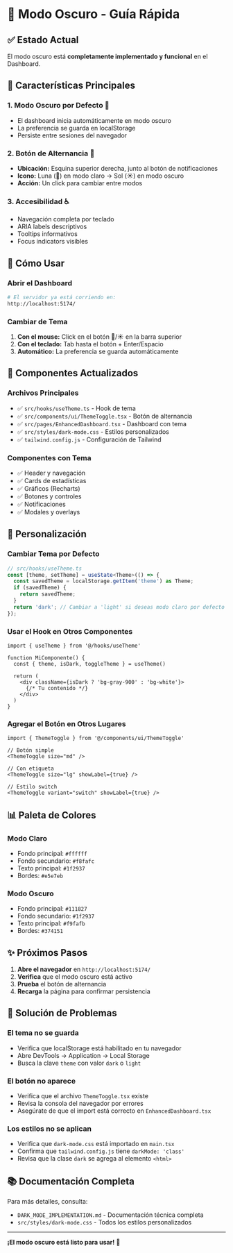 # 🌙 Modo Oscuro - Guía Rápida

## ✅ Estado Actual

El modo oscuro está **completamente implementado y funcional** en el Dashboard.

## 🎯 Características Principales

### 1. **Modo Oscuro por Defecto** 🌙
- El dashboard inicia automáticamente en modo oscuro
- La preferencia se guarda en localStorage
- Persiste entre sesiones del navegador

### 2. **Botón de Alternancia** 🔘
- **Ubicación:** Esquina superior derecha, junto al botón de notificaciones
- **Icono:** Luna (🌙) en modo claro → Sol (☀️) en modo oscuro
- **Acción:** Un click para cambiar entre modos

### 3. **Accesibilidad** ♿
- Navegación completa por teclado
- ARIA labels descriptivos
- Tooltips informativos
- Focus indicators visibles

## 🚀 Cómo Usar

### Abrir el Dashboard
```bash
# El servidor ya está corriendo en:
http://localhost:5174/
```

### Cambiar de Tema
1. **Con el mouse:** Click en el botón 🌙/☀️ en la barra superior
2. **Con el teclado:** Tab hasta el botón + Enter/Espacio
3. **Automático:** La preferencia se guarda automáticamente

## 🎨 Componentes Actualizados

### Archivos Principales
- ✅ `src/hooks/useTheme.ts` - Hook de tema
- ✅ `src/components/ui/ThemeToggle.tsx` - Botón de alternancia
- ✅ `src/pages/EnhancedDashboard.tsx` - Dashboard con tema
- ✅ `src/styles/dark-mode.css` - Estilos personalizados
- ✅ `tailwind.config.js` - Configuración de Tailwind

### Componentes con Tema
- ✅ Header y navegación
- ✅ Cards de estadísticas
- ✅ Gráficos (Recharts)
- ✅ Botones y controles
- ✅ Notificaciones
- ✅ Modales y overlays

## 🔧 Personalización

### Cambiar Tema por Defecto
```typescript
// src/hooks/useTheme.ts
const [theme, setTheme] = useState<Theme>(() => {
  const savedTheme = localStorage.getItem('theme') as Theme;
  if (savedTheme) {
    return savedTheme;
  }
  return 'dark'; // Cambiar a 'light' si deseas modo claro por defecto
});
```

### Usar el Hook en Otros Componentes
```tsx
import { useTheme } from '@/hooks/useTheme'

function MiComponente() {
  const { theme, isDark, toggleTheme } = useTheme()
  
  return (
    <div className={isDark ? 'bg-gray-900' : 'bg-white'}>
      {/* Tu contenido */}
    </div>
  )
}
```

### Agregar el Botón en Otros Lugares
```tsx
import { ThemeToggle } from '@/components/ui/ThemeToggle'

// Botón simple
<ThemeToggle size="md" />

// Con etiqueta
<ThemeToggle size="lg" showLabel={true} />

// Estilo switch
<ThemeToggle variant="switch" showLabel={true} />
```

## 📊 Paleta de Colores

### Modo Claro
- Fondo principal: `#ffffff`
- Fondo secundario: `#f8fafc`
- Texto principal: `#1f2937`
- Bordes: `#e5e7eb`

### Modo Oscuro
- Fondo principal: `#111827`
- Fondo secundario: `#1f2937`
- Texto principal: `#f9fafb`
- Bordes: `#374151`

## ✨ Próximos Pasos

1. **Abre el navegador** en `http://localhost:5174/`
2. **Verifica** que el modo oscuro está activo
3. **Prueba** el botón de alternancia
4. **Recarga** la página para confirmar persistencia

## 🐛 Solución de Problemas

### El tema no se guarda
- Verifica que localStorage está habilitado en tu navegador
- Abre DevTools → Application → Local Storage
- Busca la clave `theme` con valor `dark` o `light`

### El botón no aparece
- Verifica que el archivo `ThemeToggle.tsx` existe
- Revisa la consola del navegador por errores
- Asegúrate de que el import está correcto en `EnhancedDashboard.tsx`

### Los estilos no se aplican
- Verifica que `dark-mode.css` está importado en `main.tsx`
- Confirma que `tailwind.config.js` tiene `darkMode: 'class'`
- Revisa que la clase `dark` se agrega al elemento `<html>`

## 📚 Documentación Completa

Para más detalles, consulta:
- `DARK_MODE_IMPLEMENTATION.md` - Documentación técnica completa
- `src/styles/dark-mode.css` - Todos los estilos personalizados

---

**¡El modo oscuro está listo para usar!** 🎉
